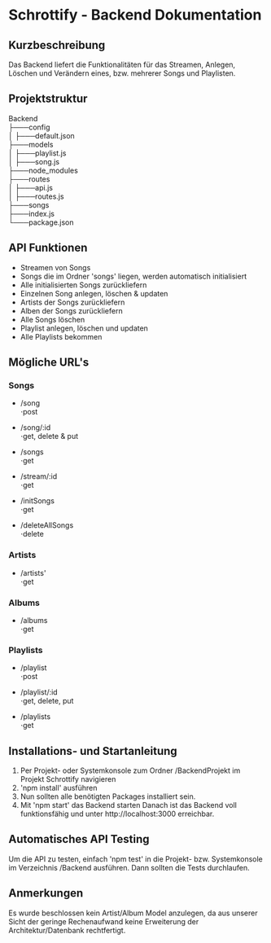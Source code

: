 Schrottify - Backend Dokumentation
==============

Kurzbeschreibung
--------------
Das Backend liefert die Funktionalitäten für das Streamen, Anlegen, Löschen und Verändern eines, bzw. mehrerer Songs und Playlisten.

Projektstruktur
--------------
Backend  
├───config  
│   ├───default.json  
├───models  
│   ├───playlist.js  
│   ├───song.js  
├───node_modules  
├───routes  
│   ├───api.js  
│   ├───routes.js  
├───songs  
├───index.js  
└───package.json  

API Funktionen
--------------
- Streamen von Songs
- Songs die im Ordner 'songs' liegen, werden automatisch initialisiert
- Alle initialisierten Songs zurückliefern
- Einzelnen Song anlegen, löschen & updaten
- Artists der Songs zurückliefern
- Alben der Songs zurückliefern
- Alle Songs löschen
- Playlist anlegen, löschen und updaten
- Alle Playlists bekommen

Mögliche URL's
--------------
### Songs

- /song  
⋅post  

- /song/:id  
⋅get, delete & put  
 
- /songs  
⋅get  

- /stream/:id  
⋅get  

- /initSongs  
⋅get  

- /deleteAllSongs  
⋅delete  

### Artists

- /artists'  
⋅get  

### Albums

- /albums  
⋅get  

### Playlists

- /playlist  
⋅post  

- /playlist/:id  
⋅get, delete, put  

- /playlists  
⋅get  


Installations- und Startanleitung
--------------
1. Per Projekt- oder Systemkonsole zum Ordner /BackendProjekt im Projekt Schrottify navigieren
2. 'npm install' ausführen
3. Nun sollten alle benötigten Packages installiert sein.
4. Mit 'npm start' das Backend starten
Danach ist das Backend voll funktionsfähig und unter http://localhost:3000 erreichbar.

Automatisches API Testing
--------------
Um die API zu testen, einfach 'npm test' in die Projekt- bzw. Systemkonsole im Verzeichnis /Backend ausführen. Dann sollten die Tests durchlaufen.






































Anmerkungen
--------------
Es wurde beschlossen kein Artist/Album Model anzulegen, da aus unserer Sicht der geringe Rechenaufwand keine Erweiterung der Architektur/Datenbank rechtfertigt.